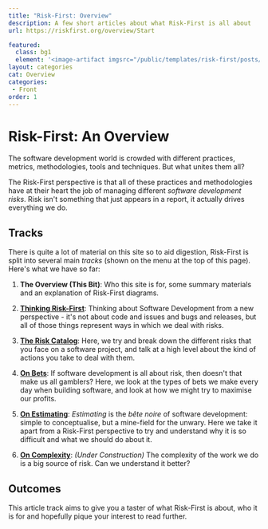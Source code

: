 ```yaml
---
title: "Risk-First: Overview"
description: A few short articles about what Risk-First is all about
url: https://riskfirst.org/overview/Start

featured: 
  class: bg1
  element: '<image-artifact imgsrc="/public/templates/risk-first/posts/airplane.svg">Track 1: Overview</image-artifact>'
layout: categories
cat: Overview
categories:
 - Front
order: 1
---
```


# Risk-First: An Overview

The software development world is crowded with different practices, metrics, methodologies, tools and techniques.  But what unites them all?

The Risk-First perspective is that all of these practices and methodologies have at their heart the job of managing different _software development risks_.  Risk isn't something that just appears in a report, it actually drives everything we do.  

## Tracks

There is quite a lot of material on this site so to aid digestion, Risk-First is split into several main _tracks_ (shown on the menu at the top of this page).  Here's what we have so far:

1. **The Overview (This Bit)**:  Who this site is for, some summary materials and an explanation of Risk-First diagrams.
 
2. **[Thinking Risk-First](../thinking/Start.md)**: Thinking about Software Development from a new perspective - it's not about code and issues and bugs and releases, but all of those things represent ways in which we deal with risks.
  
3. **[The Risk Catalog](../risks/Start.md)**:  Here, we try and break down the different risks that you face on a software project, and talk at a high level about the kind of actions you take to deal with them.
 
4. **[On Bets](../bets/Start.md)**: If software development is all about risk, then doesn't that make us all gamblers?  Here, we look at the types of bets we make every day when building software, and look at how we might try to maximise our profits.


5. **[On Estimating](../estimating/Start.md)**: _Estimating_ is the _bête noire_ of software development: simple to conceptualise, but a mine-field for the unwary. Here we take it apart from a Risk-First perspective to try and understand why it is so difficult and what we should do about it.
 
6. **[On Complexity](../complexity/Start.md)**:  _(Under Construction)_ The complexity of the work we do is a big source of risk.  Can we understand it better?
 
## Outcomes 
 
This article track aims to give you a taster of what Risk-First is about, who it is for and hopefully pique your interest to read further.